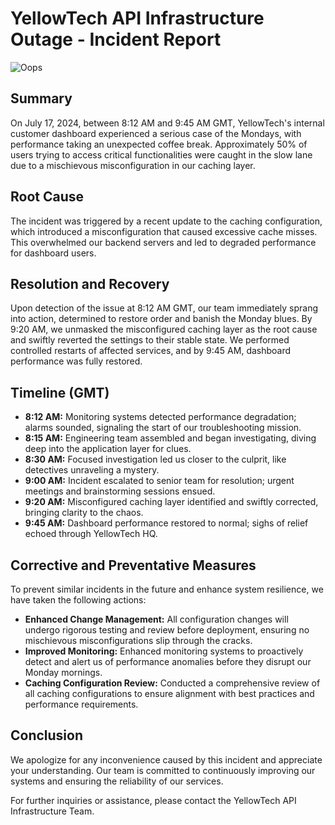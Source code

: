 # YellowTech API Infrastructure Outage - Incident Report

![Oops](https://cdc.govt.nz/wp-content/uploads/2019/06/technical-difficulties-400x250.png)

## Summary

On July 17, 2024, between 8:12 AM and 9:45 AM GMT, YellowTech's internal customer dashboard experienced a serious case of the Mondays, with performance taking an unexpected coffee break. Approximately 50% of users trying to access critical functionalities were caught in the slow lane due to a mischievous misconfiguration in our caching layer.

## Root Cause

The incident was triggered by a recent update to the caching configuration, which introduced a misconfiguration that caused excessive cache misses. This overwhelmed our backend servers and led to degraded performance for dashboard users.

## Resolution and Recovery

Upon detection of the issue at 8:12 AM GMT, our team immediately sprang into action, determined to restore order and banish the Monday blues. By 9:20 AM, we unmasked the misconfigured caching layer as the root cause and swiftly reverted the settings to their stable state. We performed controlled restarts of affected services, and by 9:45 AM, dashboard performance was fully restored.

## Timeline (GMT)

- **8:12 AM:** Monitoring systems detected performance degradation; alarms sounded, signaling the start of our troubleshooting mission.
- **8:15 AM:** Engineering team assembled and began investigating, diving deep into the application layer for clues.
- **8:30 AM:** Focused investigation led us closer to the culprit, like detectives unraveling a mystery.
- **9:00 AM:** Incident escalated to senior team for resolution; urgent meetings and brainstorming sessions ensued.
- **9:20 AM:** Misconfigured caching layer identified and swiftly corrected, bringing clarity to the chaos.
- **9:45 AM:** Dashboard performance restored to normal; sighs of relief echoed through YellowTech HQ.

## Corrective and Preventative Measures

To prevent similar incidents in the future and enhance system resilience, we have taken the following actions:

- **Enhanced Change Management:** All configuration changes will undergo rigorous testing and review before deployment, ensuring no mischievous misconfigurations slip through the cracks.
- **Improved Monitoring:** Enhanced monitoring systems to proactively detect and alert us of performance anomalies before they disrupt our Monday mornings.
- **Caching Configuration Review:** Conducted a comprehensive review of all caching configurations to ensure alignment with best practices and performance requirements.

## Conclusion

We apologize for any inconvenience caused by this incident and appreciate your understanding. Our team is committed to continuously improving our systems and ensuring the reliability of our services.

For further inquiries or assistance, please contact the YellowTech API Infrastructure Team.